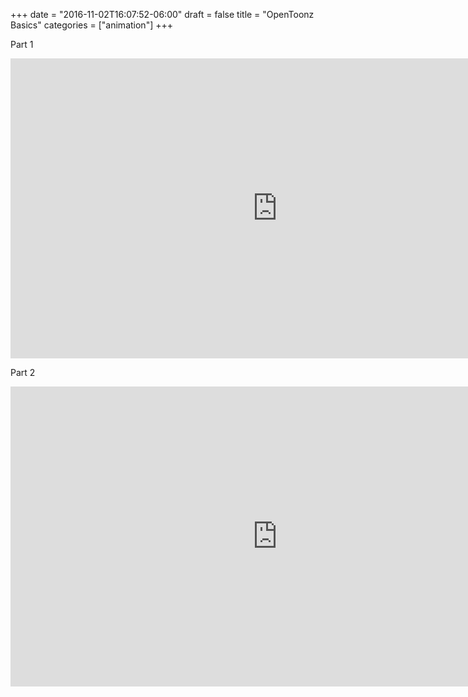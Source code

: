 +++
date = "2016-11-02T16:07:52-06:00"
draft = false
title = "OpenToonz Basics"
categories = ["animation"]
+++

Part 1

<iframe width="853" height="480" src="https://www.youtube.com/embed/6RCKlcncIw4?rel=0" frameborder="0" allowfullscreen></iframe>


Part 2

<iframe width="853" height="480" src="https://www.youtube.com/embed/ciQaExIM_A0?rel=0" frameborder="0" allowfullscreen></iframe>

